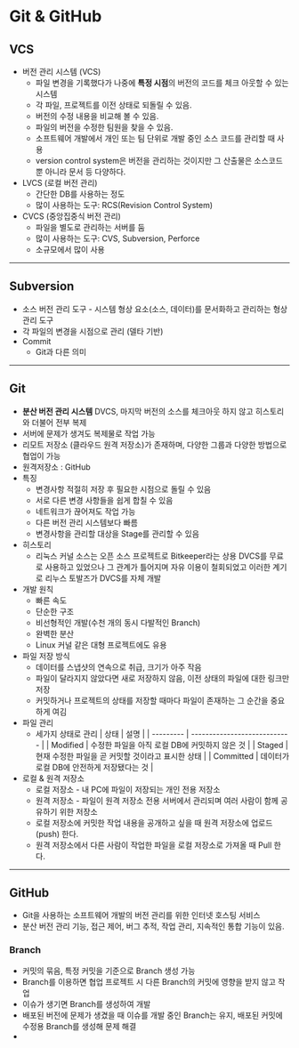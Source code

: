 # Git & GitHub
## VCS
- 버전 관리 시스템 (VCS)
  - 파일 변경을 기록했다가 나중에 **특정 시점**의 버전의 코드를 체크 아웃할 수 있는 시스템
  - 각 파일, 프로젝트를 이전 상태로 되돌릴 수 있음.
  - 버전의 수정 내용을 비교해 볼 수 있음.
  - 파일의 버전을 수정한 팀원을 찾을 수 있음.
  - 소프트웨어 개발에서 개인 또는 팀 단위로 개발 중인 소스 코드를 관리할 때 사용
  - version control system은 버전을 관리하는 것이지만 그 산출물은 소스코드 뿐 아니라 문서 등 다양하다.
- LVCS (로컬 버전 관리)
  - 간단한 DB를 사용하는 정도
  - 많이 사용하는 도구: RCS(Revision Control System)
- CVCS (중앙집중식 버전 관리)
  - 파일을 별도로 관리하는 서버를 둠
  - 많이 사용하는 도구: CVS, Subversion, Perforce
  - 소규모에서 많이 사용

---
## Subversion
  - 소스 버전 관리 도구 - 시스템 형상 요소(소스, 데이터)를 문서화하고 관리하는 형상 관리 도구
  - 각 파일의 변경을 시점으로 관리 (델타 기반)
  - Commit
    - Git과 다른 의미
        
---
## **Git**
- **분산 버전 관리 시스템** DVCS, 마지막 버전의 소스를 체크아웃 하지 않고 히스토리와 더불어 전부 복제
- 서버에 문제가 생겨도 복제물로 작업 가능
- 리모트 저장소 (클라우드 원격 저장소)가 존재하며, 다양한 그룹과 다양한 방법으로 협업이 가능
- 원격저장소 : GitHub
- 특징
  - 변경사항 적절히 저장 후 필요한 시점으로 돌릴 수 있음
  - 서로 다른 변경 사항들을 쉽게 합칠 수 있음 
  - 네트워크가 끊어져도 작업 가능
  - 다른 버전 관리 시스템보다 빠름
  - 변경사항을 관리할 대상을 Stage를 관리할 수 있음
- 히스토리
  - 리눅스 커널 소스는 오픈 소스 프로젝트로 Bitkeeper라는 상용 DVCS를 무료로 사용하고 있었으나 그  관계가 틀어지며 자유 이용이 철회되었고 이러한 계기로 리누스 토발즈가 DVCS를 자체 개발
- 개발 원칙
  - 빠른 속도
  - 단순한 구조
  - 비선형적인 개발(수천 개의 동시 다발적인 Branch)
  - 완벽한 분산
  - Linux 커널 같은 대형 프로젝트에도 유용
- 파일 저장 방식
  - 데이터를 스냅샷의 연속으로 취급, 크기가 아주 작음
  - 파일이 달라지지 않았다면 새로 저장하지 않음, 이전 상태의 파일에 대한 링크만 저장
  - 커밋하거나 프로젝트의 상태를 저장할 때마다 파일이 존재하는 그 순간을 중요하게 여김
- 파일 관리
  - 세가지 상태로 관리
      | 상태        | 설명                           |
      | --------- | ---------------------------- |
      | Modified  | 수정한 파일을 아직 로컬 DB에 커밋하지 않은 것  |
      | Staged    | 현재 수정한 파일을 곧 커밋할 것이라고 표시한 상태 |
      | Committed | 데이터가 로컬 DB에 안전하게 저장됐다는 것     |
- 로컬 & 원격 저장소
  - 로컬 저장소 - 내 PC에 파일이 저장되는 개인 전용 저장소
  - 원격 저장소 - 파일이 원격 저장소 전용 서버에서 관리되며 여러 사람이 함께 공유하기 위한 저장소
  - 로컬 저장소에 커밋한 작업 내용을 공개하고 싶을 때 원격 저장소에 업로드 (push) 한다.
  - 원격 저장소에서 다른 사람이 작업한 파일을 로컬 저장소로 가져올 때 Pull 한다.

---

## GitHub
- Git을 사용하는 소프트웨어 개발의 버전 관리를 위한 인터넷 호스팅 서비스
- 분산 버전 관리 기능, 접근 제어, 버그 추적, 작업 관리, 지속적인 통합 기능이 있음.
### Branch
- 커밋의 묶음, 특정 커밋을 기준으로 Branch 생성 가능
- Branch를 이용하면 협업 프로젝트 시 다른 Branch의 커밋에 영향을 받지 않고 작업
- 이슈가 생기면 Branch를 생성하여 개발
- 배포된 버전에 문제가 생겼을 때 이슈를 개발 중인 Branch는 유지, 배포된 커밋에 수정용 Branch를 생성해 문제 해결
- 

